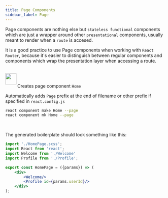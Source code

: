 ```yaml
---
title: Page Components
sidebar_label: Page
---
```


Page components are nothing else but `stateless functional` components which are just
a wrapper around other `presentational` components, usually meant to render when a `route`
is accesed.

It is a good practice to use Page components when working with `React Router`, because
it's easier to distinguish between regular components and components which wrap the
presentation layer when accessing a route.

<br/>

<img align="left" src="https://cdn.rawgit.com/steevehook/react-devcli/5ef47b56/icons/markers/draft.svg" height="35px">
<br/>

Creates page component `Home`

Automatically adds `Page` prefix at the end of filename
or other prefix if specified in `react.config.js`

```bash
react component make Home --page
react component mk Home --page
```

<br/>

The generated boilerplate should look something like this:

```jsx
import './HomePage.scss';
import React from 'react';
import Welcome from './Welcome'
import Profile from './Profile';

export const HomePage = ({params}) => (
    <div>
        <Welcome/>
        <Profile id={params.userId}/>
    </div>
);
```
